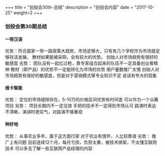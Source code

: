 +++
title = "创投会30th-总结"
description = "创投会内容"
date = "2017-10-25"
weight=2
+++

### 创投会第30期总结
#### 一呀汉语
优势：符合国家一带一路政策大趋势，市场足够大，只有有几个学校作为市场就足够存活发展。
教材如果能被采购，会有较大的优势。
创始人对市场趋势有很好的敏感度
劣势：
团队没有一起扛过枪，靠专家组合起来的队伍不一定具备创业者精神
教材（即产品）的优势不一定能转化为市场的优势
用户量数推广太慢
创始人对市场趋势有很好的敏感度，但是对于营销模式等专业知识不足
说话有夸大的现象

#### 维卡智能
优势：
定位的市场缝隙存在，5-10万的价格区间优势有时间差
可以作为一个众筹项目
劣势：
项目长期内不一定见效
手把的技术不一定得到市场认可
路演时表达不清晰，演讲时老叹气，对路演不够重视

#### 种好地
优势：
从事农业多年，属于这方面行家
对于农业有情怀，人比较靠谱
劣势：
推广上有问题
目前连续12个月，每月亏损，负担太重，被技术绑架，不太懂互联网技术
可以多去了解一些互联网产品经理的内容
